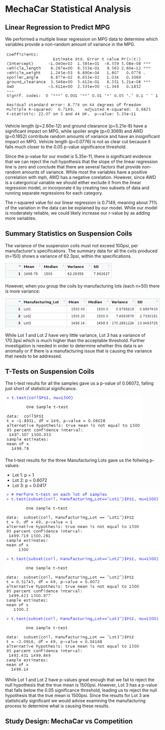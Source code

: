# MechaCar Statistical Analysis

## Linear Regression to Predict MPG

We performed a multiple linear regression on MPG data to determine which variables provide a non-random amount of variance in the MPG. 

![lm_mpg.PNG](Resources/lm_mpg.PNG)

Vehicle length (p=2.60e-12) and ground clearance (p=5.21e-8) have a significant impact on MPG, while spoiler angle (p=0.3069) and AWD (p=0.1852) contribute random amounts of variance and have an insignificant impact on MPG. Vehicle length (p=0.0776) is not as clear cut because it falls much closer to the 0.05 p-value significance threshold. 

Since the p-value for our model is 5.35e-11, there is significant evidence that we can reject the null hypothesis that the slope of the linear regression line is zero and conclude that there are several factors that provide non-random amounts of variance. While most the variables have a positive correlation with mph, AWD has a negative corelation. However, since AWD is a catergorical variable we should either exclude it from the linear regression model, or incorporate it by creating two subsets of data and running separate regressions for each category.

The r-squared value for our linear regression is 0.7149, meaning about 71% of the variation in the data can be explained by our model.  While our model is moderately reliable, we could likely increase our r-value by as adding more variables. 

## Summary Statistics on Suspension Coils

The variance of the suspension coils must not exceed 100psi, per manufacturer's specifications. The summary data for all the coils produced (n=150) shows a variance of 62.3psi, within the specifications.

![total_summary.PNG](Resources/total_summary.PNG)

However, when you group the coils by manufacturing lots (each n=50) there is more variance:

![lot_summary.PNG](Resources/lot_summary.PNG)

While Lot 1 and Lot 2 have very little variance, Lot 3 has a variance of 170.3psi which is much higher than the acceptable threshold. Further investigation is needed in order to determine whether this data is an anomally or if there is a manufacturing issue that is causing the variance that needs to be addressed. 

## T-Tests on Suspension Coils

The t-test results for all the samples gave us a p-value of 0.06072, falling just short of statistical significance.

![t_test.PNG](Resources/t_test.PNG)

The t-test results for the three Manufacturing Lots gave us the follwing p-values:
- Lot 1: p = 1
- Lot 2: p = 0.6072
- Lot 3: p = 0.0417

![t_tests.PNG](Resources/t_tests.PNG)

While Lot 1 and Lot 2 have p-values great enough that we fail to reject the null hypothesis that the true mean is 1500psi. However, Lot 3 has a p-value that falls below the 0.05 significance threshold, leading us to reject the null hypothesis that the true mean is 1500psi. Since the results for Lot 3 are statistically significant we would advise examining the manufacturing process to determine what is causing these results.  

## Study Design: MechaCar vs Competition
